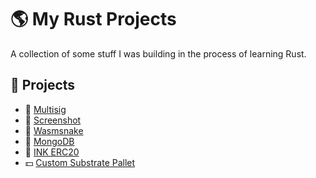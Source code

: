 # 🌎 My Rust Projects

A collection of some stuff I was building in the process of learning Rust.

## 📜 Projects
 - 🔮  [Multisig](https://github.com/juuroudojo/rusta/multisig)
 - 🍋  [Screenshot](https://github.com/juuroudojo/rusta/screenshot)
 - 🎫  [Wasmsnake](https://github.com/juuroudojo/rusta/wasmsnake)
 - 💸  [MongoDB](https://github.com/juuroudojo/rusta/mongodb)
 - 💎  [INK ERC20](https://github.com/juuroudojo/rusta/erc20token)
 - 💵  [Custom Substrate Pallet](https://github.com/juuroudojo/rusta/substrate-node-template)